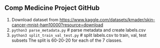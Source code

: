 ## Comp Medicine Project GitHub

1. Download dataset from https://www.kaggle.com/datasets/kmader/skin-cancer-mnist-ham10000?resource=download
2. ```python3 parse_metadata.py``` # parse metadata and create labels.csv
3. ```python3 split_train_val_test.py``` # split labels.csv to train, val, test subsets
    The split is 60-20-20 for each of the 7 classes.